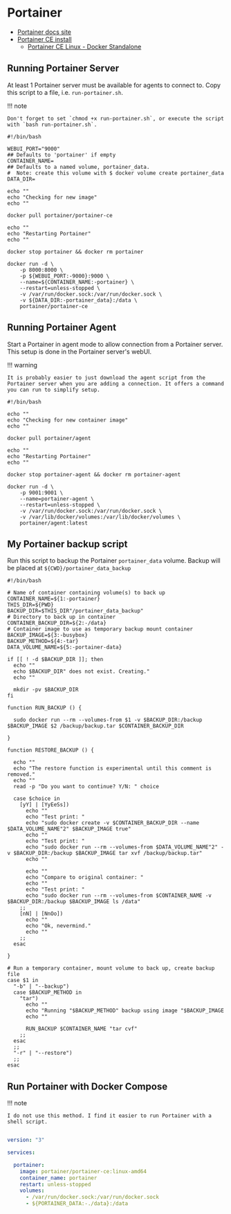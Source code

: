 # Portainer

- [Portainer docs site](https://docs.portainer.io)
- [Portainer CE install](https://docs.portainer.io/start/install-ce/server)
  - [Portainer CE Linux - Docker Standalone](https://docs.portainer.io/start/install-ce/server/docker)

## Running Portainer Server

At least 1 Portainer server must be available for agents to connect to. Copy this script to a file, i.e. `run-portainer.sh`.

!!! note

    Don't forget to set `chmod +x run-portainer.sh`, or execute the script with `bash run-portainer.sh`.

```shell title="run-portainer.sh" linenums="1"
#!/bin/bash

WEBUI_PORT="9000"
## Defaults to 'portainer' if empty
CONTAINER_NAME=
## Defaults to a named volume, portainer_data.
#  Note: create this volume with $ docker volume create portainer_data
DATA_DIR=

echo ""
echo "Checking for new image"
echo ""

docker pull portainer/portainer-ce

echo ""
echo "Restarting Portainer"
echo ""

docker stop portainer && docker rm portainer

docker run -d \
    -p 8000:8000 \
    -p ${WEBUI_PORT:-9000}:9000 \
    --name=${CONTAINER_NAME:-portainer} \
    --restart=unless-stopped \
    -v /var/run/docker.sock:/var/run/docker.sock \
    -v ${DATA_DIR:-portainer_data}:/data \
    portainer/portainer-ce

```

## Running Portainer Agent

Start a Portainer in agent mode to allow connection from a Portainer server. This setup is done in the Portainer server's webUI.

!!! warning

    It is probably easier to just download the agent script from the Portainer server when you are adding a connection. It offers a command you can run to simplify setup.

```shell title="run-portainer_agent.sh" linenums="1"
#!/bin/bash

echo ""
echo "Checking for new container image"
echo ""

docker pull portainer/agent

echo ""
echo "Restarting Portainer"
echo ""

docker stop portainer-agent && docker rm portainer-agent

docker run -d \
    -p 9001:9001 \
    --name=portainer-agent \
    --restart=unless-stopped \
    -v /var/run/docker.sock:/var/run/docker.sock \
    -v /var/lib/docker/volumes:/var/lib/docker/volumes \
    portainer/agent:latest

```

## My Portainer backup script

Run this script to backup the Portainer `portainer_data` volume. Backup will be placed at `${CWD}/portainer_data_backup`

```shell title="backup_portainer.sh" linenums="1"
#!/bin/bash

# Name of container containing volume(s) to back up
CONTAINER_NAME=${1:-portainer}
THIS_DIR=${PWD}
BACKUP_DIR=$THIS_DIR"/portainer_data_backup"
# Directory to back up in container
CONTAINER_BACKUP_DIR=${2:-/data}
# Container image to use as temporary backup mount container
BACKUP_IMAGE=${3:-busybox}
BACKUP_METHOD=${4:-tar}
DATA_VOLUME_NAME=${5:-portainer-data}

if [[ ! -d $BACKUP_DIR ]]; then
  echo ""
  echo $BACKUP_DIR" does not exist. Creating."
  echo ""

  mkdir -pv $BACKUP_DIR
fi

function RUN_BACKUP () {

  sudo docker run --rm --volumes-from $1 -v $BACKUP_DIR:/backup $BACKUP_IMAGE $2 /backup/backup.tar $CONTAINER_BACKUP_DIR

}

function RESTORE_BACKUP () {

  echo ""
  echo "The restore function is experimental until this comment is removed."
  echo ""
  read -p "Do you want to continue? Y/N: " choice

  case $choice in
    [yY] | [YyEeSs])
      echo ""
      echo "Test print: "
      echo "sudo docker create -v $CONTAINER_BACKUP_DIR --name $DATA_VOLUME_NAME"2" $BACKUP_IMAGE true"
      echo ""
      echo "Test print: "
      echo "sudo docker run --rm --volumes-from $DATA_VOLUME_NAME"2" -v $BACKUP_DIR:/backup $BACKUP_IMAGE tar xvf /backup/backup.tar"
      echo ""

      echo ""
      echo "Compare to original container: "
      echo ""
      echo "Test print: "
      echo "sudo docker run --rm --volumes-from $CONTAINER_NAME -v $BACKUP_DIR:/backup $BACKUP_IMAGE ls /data"
    ;;
    [nN] | [NnOo])
      echo ""
      echo "Ok, nevermind."
      echo ""
    ;;
  esac

}

# Run a temporary container, mount volume to back up, create backup file
case $1 in
  "-b" | "--backup")
  case $BACKUP_METHOD in
    "tar")
      echo ""
      echo "Running "$BACKUP_METHOD" backup using image "$BACKUP_IMAGE
      echo ""

      RUN_BACKUP $CONTAINER_NAME "tar cvf"
    ;;
  esac
  ;;
  "-r" | "--restore")
  ;;
esac

```

## Run Portainer with Docker Compose

!!! note

    I do not use this method. I find it easier to run Portainer with a shell script.

```yaml title="Portainer docker-compose.yml" linenums="1"

version: "3"

services:

  portainer:
    image: portainer/portainer-ce:linux-amd64
    container_name: portainer
    restart: unless-stopped
    volumes:
      - /var/run/docker.sock:/var/run/docker.sock
      - ${PORTAINER_DATA:-./data}:/data

```
